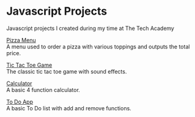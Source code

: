 # Javascript Projects
 
Javascript projects I created during my time at The Tech Academy


[Pizza Menu](Javascript-Projects/Pizza_Project)
<br>A menu used to order a pizza with various toppings and outputs the total price.

[Tic Tac Toe Game](Javascript-Projects/TicTacToe)
<br>The classic tic tac toe game with sound effects.

[Calculator](Javascript-Projects/Calculator)
<br>A basic 4 function calculator.

[To Do App](Javascript-Projects/todo_app)
<br>A basic To Do list with add and remove functions.
